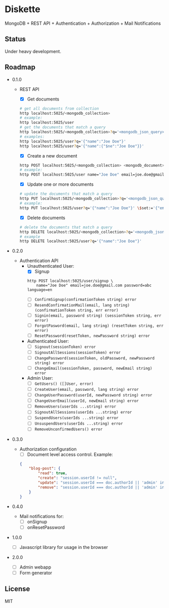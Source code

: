 # Diskette

MongoDB + REST API + Authentication + Authorization + Mail Notifications

## Status

Under heavy development.

## Roadmap

- 0.1.0
    - REST API
        - [x] Get documents
        ```bash
        # get all documents from collection
        http localhost:5025/<mongodb_collection>
        # example:
        http localhost:5025/user
        # get the documents that match a query
        http localhost:5025/<mongodb_collection>?q='<mongodb_json_query>'
        # examples:
        http localhost:5025/user?q='{"name":"Joe Doe"}'
        http localhost:5025/user?q='{"name":{"$ne":"Joe Doe"}}'
        ```

        - [x] Create a new document
        ```bash
        http POST localhost:5025/<mongodb_collection> <mongodb_document>
        # example:
        http POST localhost:5025/user name="Joe Doe" email=joe.doe@gmail.com
        ```

        - [x] Update one or more documents
        ```bash
        # update the documents that match a query
        http PUT localhost:5025/<mongodb_collection>?q='<mongodb_json_query>' <mongodb_update>
        # example:
        http PUT localhost:5025/user?q='{"name":"Joe Doe"}' \$set:='{"email":"jdoe@gmail.com"}'
        ```

        - [x] Delete documents
        ```bash
        # delete the documents that match a query
        http DELETE localhost:5025/<mongodb_collection>?q='<mongodb_json_query>'
        # example
        http DELETE localhost:5025/user?q='{"name":"Joe Doe"}'
        ```

- 0.2.0
    - Authentication API
        - Unauthenticated User:
            - [x] Signup
            ```
            http POST localhost:5025/user/signup \
                name="Joe Doe" email=joe.doe@gmail.com password=abc language=en
            ```
            - [ ] `ConfirmSignup(confirmationToken string) error`
            - [ ] `ResendConfirmationMail(email, lang string) (confirmationToken string, err error)`
            - [ ] `Signin(email, password string) (sessionToken string, err error)`
            - [ ] `ForgotPasword(email, lang string) (resetToken string, err error)`
            - [ ] `ResetPassword(resetToken, newPassword string) error`
        - Authenticated User:
            - [ ] `Signout(sessionToken) error`
            - [ ] `SignoutAllSessions(sessionToken) error`
            - [ ] `ChangePassword(sessionToken, oldPassword, newPassword string) error`
            - [ ] `ChangeEmail(sessionToken, password, newEmail string) error`
        - Admin User:
            - [ ] `GetUsers() ([]User, error)`
            - [ ] `CreateUser(email, password, lang string) error`
            - [ ] `ChangeUserPassword(userId, newPassword string) error`
            - [ ] `ChangeUserEmail(userId, newEmail string) error`
            - [ ] `RemoveUsers(userIds ...string) error`
            - [ ] `SignoutAllSessions(userIds ...string) error`
            - [ ] `SuspendUsers(userIds ...string) error`
            - [ ] `UnsuspendUsers(userIds ...string) error`
            - [ ] `RemoveUnconfirmedUsers() error`

- 0.3.0
    - Authorization configuration
        - [ ] Document level access control. Example:
        ```json
        {
            "blog-post": {
                "read": true,
                "create": "session.userId != null",
                "update": "session.userId === doc.authorId || 'admin' in session.userRoles",
                "remove": "session.userId === doc.authorId || 'admin' in session.userRoles"
            }
        }
        ```

- 0.4.0
    - Mail notifications for:
        - [ ] onSignup
        - [ ] onResetPassword

- 1.0.0
    - [ ] Javascript library for usage in the browser

- 2.0.0
    - [ ] Admin webapp
    - [ ] Form generator

## License

MIT
